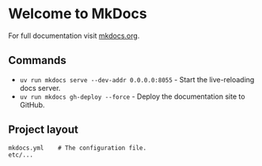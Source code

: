 # Welcome to MkDocs

For full documentation visit [mkdocs.org](https://www.mkdocs.org).

## Commands

- `uv run mkdocs serve --dev-addr 0.0.0.0:8055` - Start the live-reloading docs server.
- `uv run mkdocs gh-deploy --force` - Deploy the documentation site to GitHub.

## Project layout

    mkdocs.yml    # The configuration file.
    etc/...
